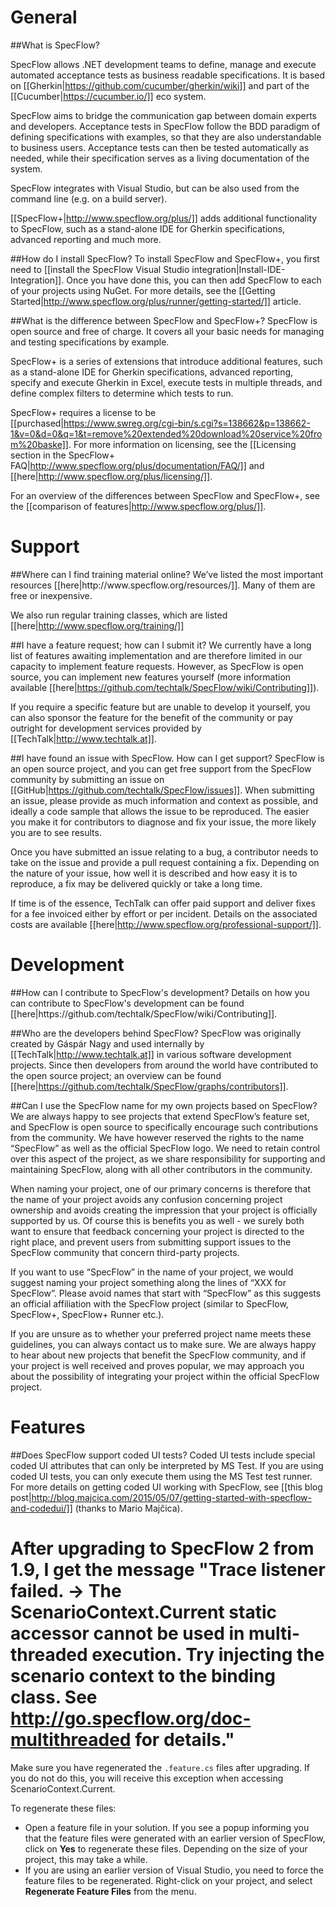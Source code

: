 <h1 id="General">General</h1>
##What is SpecFlow?

SpecFlow allows .NET development teams to define, manage and execute automated acceptance tests as business readable specifications. It is based on [[Gherkin|https://github.com/cucumber/gherkin/wiki]] and part of the [[Cucumber|https://cucumber.io/]] eco system.  
 
SpecFlow aims to bridge the communication gap between domain experts and developers. Acceptance tests in SpecFlow follow the BDD paradigm of defining specifications with examples, so that they are also understandable to business users. Acceptance tests can then be tested automatically as needed, while their specification serves as a living documentation of the system. 

SpecFlow integrates with Visual Studio, but can be also used from the command line (e.g. on a build server). 

[[SpecFlow+|http://www.specflow.org/plus/]] adds additional functionality to SpecFlow, such as a stand-alone IDE for Gherkin specifications, advanced reporting and much more.

##How do I install SpecFlow?
To install SpecFlow and SpecFlow+, you first need to [[install the SpecFlow Visual Studio integration|Install-IDE-Integration]]. Once you have done this, you can then add SpecFlow to each of your projects using NuGet.  For more details, see the [[Getting Started|http://www.specflow.org/plus/runner/getting-started/]] article.

##What is the difference between SpecFlow and SpecFlow+?
SpecFlow is open source and free of charge. It covers all your basic needs for managing and testing specifications by example. 

SpecFlow+ is a series of extensions that introduce additional features, such as a stand-alone IDE for Gherkin specifications, advanced reporting, specify and execute Gherkin in Excel, execute tests in multiple threads, and define complex filters to determine which tests to run.  

SpecFlow+ requires a license to be [[purchased|https://www.swreg.org/cgi-bin/s.cgi?s=138662&p=138662-1&v=0&d=0&q=1&t=remove%20extended%20download%20service%20from%20baske]]. For more information on licensing, see the [[Licensing section in the SpecFlow+ FAQ|http://www.specflow.org/plus/documentation/FAQ/]] and [[here|http://www.specflow.org/plus/licensing/]].

For an overview of the differences between SpecFlow and SpecFlow+, see the [[comparison of features|http://www.specflow.org/plus/]].

<h1 id="Support">Support</h1>
##Where can I find training material online?
We’ve listed the most important resources [[here|http://www.specflow.org/resources/]]. Many of them are free or inexpensive.

We also run regular training classes, which are listed [[here|http://www.specflow.org/training/]]

##I have a feature request; how can I submit it?
We currently have a long list of features awaiting implementation and are therefore limited in our capacity to implement feature requests. However, as SpecFlow is open source, you can implement new features yourself (more information available [[here|https://github.com/techtalk/SpecFlow/wiki/Contributing]]).

If you require a specific feature but are unable to develop it yourself, you can also sponsor the feature for the benefit of the community or pay outright for development services provided by [[TechTalk|http://www.techtalk.at]].

##I have found an issue with SpecFlow. How can I get support? 
SpecFlow is an open source project, and you can get free support from the SpecFlow community by submitting an issue on [[GitHub|https://github.com/techtalk/SpecFlow/issues]]. When submitting an issue, please provide as much information and context as possible, and ideally a code sample that allows the issue to be reproduced. The easier you make it for contributors to diagnose and fix your issue, the more likely you are to see results. 

Once you have submitted an issue relating to a bug, a contributor needs to take on the issue and provide a pull request containing a fix. Depending on the nature of your issue, how well it is described and how easy it is to reproduce, a fix may be delivered quickly or take a long time. 

If time is of the essence, TechTalk can offer paid support and deliver fixes for a fee invoiced either by effort or per incident. Details on the associated costs are available [[here|http://www.specflow.org/professional-support/]].

<h1 id="Support">Development</h1>
##How can I contribute to SpecFlow's development?
Details on how you can contribute to SpecFlow's development can be found [[here|https://github.com/techtalk/SpecFlow/wiki/Contributing]].

##Who are the developers behind SpecFlow?
SpecFlow was originally created by Gáspár Nagy and used internally by [[TechTalk|http://www.techtalk.at]] in various software development projects. Since then developers from around the world have contributed to the open source project; an overview can be found [[here|https://github.com/techtalk/SpecFlow/graphs/contributors]].

##Can I use the SpecFlow name for my own projects based on SpecFlow? 
We are always happy to see projects that extend SpecFlow’s feature set, and SpecFlow is open source to specifically encourage such contributions from the community. We have however reserved the rights to the name “SpecFlow” as well as the official SpecFlow logo. We need to retain control over this aspect of the project, as we share responsibility for supporting and maintaining SpecFlow, along with all other contributors in the community. 

When naming your project, one of our primary concerns is therefore that the name of your project avoids any confusion concerning project ownership and avoids creating the impression that your project is officially supported by us. Of course this is benefits you as well - we surely both want to ensure that feedback concerning your project is directed to the right place, and prevent users from submitting support issues to the SpecFlow community that concern third-party projects.

If you want to use “SpecFlow” in the name of your project, we would suggest naming your project something along the lines of “XXX for SpecFlow”. Please avoid names that start with “SpecFlow” as this suggests an official affiliation with the SpecFlow project (similar to SpecFlow, SpecFlow+, SpecFlow+ Runner etc.). 

If you are unsure as to whether your preferred project name meets these guidelines, you can always contact us to make sure. We are always happy to hear about new projects that benefit the SpecFlow community, and if your project is well received and proves popular, we may approach you about the possibility of integrating your project within the official SpecFlow project.

<h1 id="Features">Features</h1>

##Does SpecFlow support coded UI tests?
Coded UI tests include special coded UI attributes that can only be interpreted by MS Test. If you are using coded UI tests, you can only execute them using the MS Test test runner. For more details on getting coded UI working with SpecFlow, see [[this blog post|http://blog.majcica.com/2015/05/07/getting-started-with-specflow-and-codedui/]] (thanks to Mario Majčica).

<h1 id="Troubleshooting>Troubleshooting</h1>

## After upgrading to SpecFlow 2 from 1.9, I get the message "Trace listener failed. -> The ScenarioContext.Current static accessor cannot be used in multi-threaded execution. Try injecting the scenario context to the binding class. See http://go.specflow.org/doc-multithreaded for details."

Make sure you have regenerated the `.feature.cs` files after upgrading. If you do not do this, you will receive this exception when accessing ScenarioContext.Current.

To regenerate these files:  
* Open a feature file in your solution. If you see a popup informing you that the feature files were generated with an earlier version of SpecFlow, click on **Yes** to regenerate these files. Depending on the size of your project, this may take a while.
* If you are using an earlier version of Visual Studio, you need to force the feature files to be regenerated. Right-click on your project, and select **Regenerate Feature Files** from the menu.
